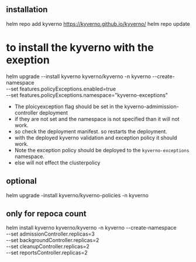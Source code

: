 ## installation

helm repo add kyverno https://kyverno.github.io/kyverno/
helm repo update


# to install the kyverno with the exeption
helm upgrade --install kyverno kyverno/kyverno -n kyverno --create-namespace \
  --set features.policyExceptions.enabled=true \
  --set features.policyExceptions.namespace="kyverno-exceptions"

- The ploicyexception flag should be set in the kyverno-admimission-controller deployment
- if they are not set and the namespace is not specified than it will not work.
- so check the deployment manifest. so restarts the deployment.
- with the deployed kyverno validation and exception policy it should work. 
- Note the exception policy should be deployed to the `kyverno-exceptions` namespace.
- else will not effect the clusterpolicy

## optional

helm upgrade -install kyverno/kyverno-policies -n kyverno

## only for repoca count

helm install kyverno kyverno/kyverno -n kyverno --create-namespace \
--set admissionController.replicas=3 \
--set backgroundController.replicas=2 \
--set cleanupController.replicas=2 \
--set reportsController.replicas=2

